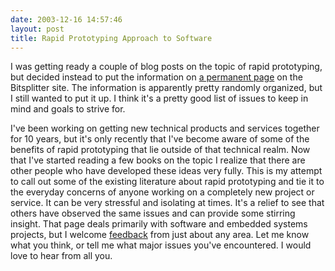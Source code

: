 ```yaml
---
date: 2003-12-16 14:57:46
layout: post
title: Rapid Prototyping Approach to Software
---
```


I was getting ready a couple of blog posts on the topic of rapid prototyping, but decided instead to put the information on [a permanent page](http://www.bitsplitter.net/prototyping.html) on the Bitsplitter site. The information is apparently pretty randomly organized, but I still wanted to put it up. I think it's a pretty good list of issues to keep in mind and goals to strive for.

I've been working on getting new technical products and services together for 10 years, but it's only recently that I've become aware of some of the benefits of rapid prototyping that lie outside of that technical realm. Now that I've started reading a few books on the topic I realize that there are other people who have developed these ideas very fully. This is my attempt to call out some of the existing literature about rapid prototyping and tie it to the everyday concerns of anyone working on a completely new project or service. It can be very stressful and isolating at times. It's a relief to see that others have observed the same issues and can provide some stirring insight. That page deals primarily with software and embedded systems projects, but I welcome [feedback](mailto:miker@bitsplitter.net) from just about any area. Let me know what you think, or tell me what major issues you've encountered. I would love to hear from all you.
